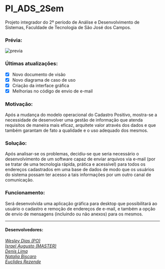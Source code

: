 # PI_ADS_2Sem
Projeto integrador do 2º período de Análise e Desenvolvimento de Sistemas, Faculdade de Tecnologia de São José dos Campos.

### Prévia:
![previa](https://github.com/IsraelAugusto0110/PI_ADS_2Sem/blob/Entrega5/Ignorar/Previa.gif)

### Últimas atualizações:
- [x] Novo documento de visão
- [x] Novo diagrama de caso de uso
- [x] Criação da interface gráfica
- [x] Melhorias no código de envio de e-mail

### Motivação:
Após a mudança do modelo operacional do Cadastro Positivo, mostra-se a necessidade de desenvolver uma gestão de informação que atenda requisitos de maneira mais eficaz, arquitete valor através dos dados e que também garantam de fato a qualidade e o uso adequado dos mesmos.

### Solução:
Após analisar-se os problemas, decidiu-se que seria necessário o desenvolvimento de um software capaz de enviar arquivos via e-mail (por se tratar de uma tecnologia rápida, prática e acessível) para todos os endereços cadastrados em uma base de dados de modo que os usuários do sistema possam ter acesso a tais informações por um outro canal de comunicação.

### Funcionamento: 
Será desenvolvida uma aplicação gráfica para desktop que possibilitará ao usuário o cadastro e remoção de endereços de e-mail, e também a opção de envio de mensagens (incluindo ou não anexos) para os mesmos.

---
#### Desenvolvedores:  
[*Wesley Dias (PO)*](https://github.com/WeDias)  
[*Israel Augusto (MASTER)*](https://github.com/IsraelAugusto0110)  
[*Denis Lima*](https://github.com/Denis-Lima)  
[*Natalia Biscaro*](https://github.com/NataliaBiscaro)   
[*Euclides Rezende*]()
